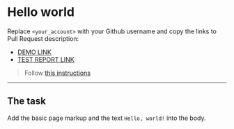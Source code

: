 # Hello world
Replace `<your_account>` with your Github username and copy the links to Pull Request description:
- [DEMO LINK](https://Roman2450.github.io/layout_hello-world/)
- [TEST REPORT LINK](https://Roman2450.github.io/layout_hello-world/report/html_report/)

> Follow [this instructions](https://mate-academy.github.io/layout_task-guideline/#how-to-solve-the-layout-tasks-on-github)
___

## The task 
Add the basic page markup and the text `Hello, world!` into the body.
